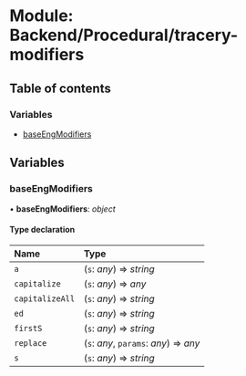 # Module: Backend/Procedural/tracery-modifiers

## Table of contents

### Variables

- [baseEngModifiers](backend_procedural_tracery_modifiers.md#baseengmodifiers)

## Variables

### baseEngModifiers

• **baseEngModifiers**: _object_

#### Type declaration

| Name            | Type                                   |
| :-------------- | :------------------------------------- |
| `a`             | (`s`: _any_) => _string_               |
| `capitalize`    | (`s`: _any_) => _any_                  |
| `capitalizeAll` | (`s`: _any_) => _string_               |
| `ed`            | (`s`: _any_) => _string_               |
| `firstS`        | (`s`: _any_) => _string_               |
| `replace`       | (`s`: _any_, `params`: _any_) => _any_ |
| `s`             | (`s`: _any_) => _string_               |
